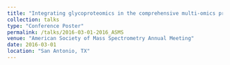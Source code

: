```yaml
---
title: "Integrating glycoproteomics in the comprehensive multi-omics profiling of obesity-mediated progression to type II diabetes"
collection: talks
type: "Conference Poster"
permalink: /talks/2016-03-01-2016_ASMS
venue: "American Society of Mass Spectrometry Annual Meeting"
date: 2016-03-01
location: "San Antonio, TX"
---
```

